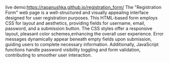 live demo:https://raoanushka.github.io/registration_form/
The "Registration Form" web page is a well-structured and visually appealing interface designed for user registration purposes. This HTML-based form employs CSS for layout and aesthetics, providing fields for username, email, password, and a submission button. The CSS styles offer a responsive layout, pleasant color schemes,enhancing the overall user experience. Error messages dynamically appear beneath empty fields upon submission, guiding users to complete necessary information. Additionally, JavaScript functions handle password visibility toggling and form validation, contributing to smoother user interaction. 
